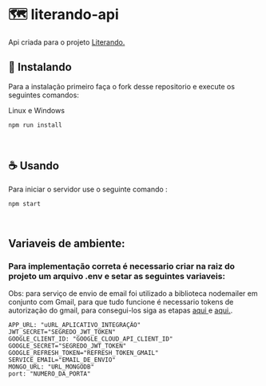 # 🗺 literando-api

Api criada para o projeto <a href="https://github.com/Jefferson-Guirra/e-commerce"> Literando.</a>


## 🚀 Instalando

Para a instalação primeiro faça o fork desse repositorio e execute os seguintes comandos: 

Linux e Windows

```
npm run install
```





<br>

## ☕ Usando

Para iniciar o servidor use o seguinte comando :

```
npm start
```





<br>

## Variaveis de ambiente:

### Para implementação correta é necessario criar na raiz do projeto um arquivo .env e setar as seguintes variaveis:

Obs: para serviço de envio de email foi utilizado a biblioteca nodemailer em conjunto com Gmail, para que tudo funcione é necessario tokens de autorização do gmail,
para consegui-los siga as etapas <a href="https://www.freecodecamp.org/news/use-nodemailer-to-send-emails-from-your-node-js-server/"> aqui </a> e <a href="https://www.freecodecamp.org/news/use-nodemailer-to-send-emails-from-your-node-js-server/"> aqui.</a>.


```
APP_URL: "uURL_APLICATIVO_INTEGRAÇÃO"
JWT_SECRET="SEGREDO_JWT_TOKEN"
GOOGLE_CLIENT_ID: "GOOGLE_CLOUD_API_CLIENT_ID"
GOOGLE_SECRET="SEGREDO_JWT_TOKEN"
GOOGLE_REFRESH_TOKEN="REFRESH_TOKEN_GMAIL"
SERVICE_EMAIL="EMAIL_DE_ENVIO"
MONGO_URL: "URL_MONGODB"
port: "NUMERO_DA_PORTA"
```
